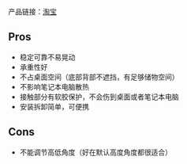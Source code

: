 产品链接：[淘宝](https://m.tb.cn/h.UIh2vPA)

## Pros

- 稳定可靠不易晃动
- 承重性好
- 不占桌面空间（底部背部不遮挡，有足够储物空间）
- 不影响笔记本电脑散热
- 接触部分有软胶保护，不会伤到桌面或者笔记本电脑
- 安装拆卸简单，可便携

## Cons

- 不能调节高低角度（好在默认高度角度都很适合）